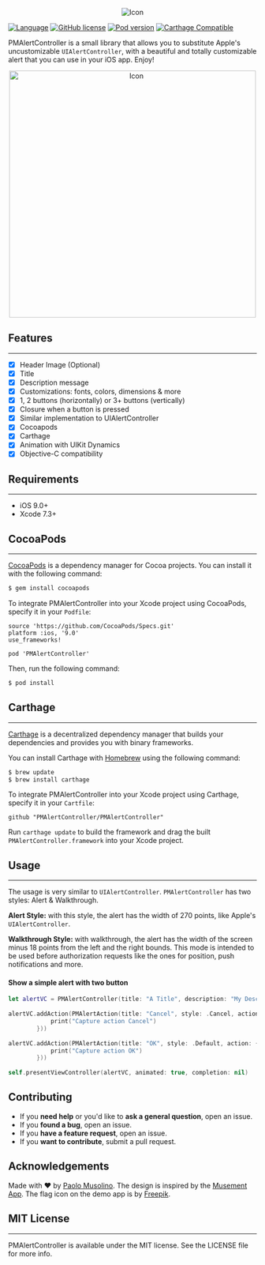 <p align="center">
  <img src="https://raw.githubusercontent.com/Codeido/PMAlertController/master/logo_pmalertcontroller.png" alt="Icon"/>
</p>
  
 
  [![Language](https://img.shields.io/badge/Swift-2.2-orange.svg?style=flat)]()
  [![GitHub license](https://img.shields.io/cocoapods/l/PMAlertController.svg)](https://github.com/Codeido/PMAlertController/blob/master/LICENSE)
  [![Pod version](https://badge.fury.io/co/PMAlertController.svg)](https://cocoapods.org/pods/PMAlertController)
  [![Carthage Compatible](https://img.shields.io/badge/Carthage-compatible-4BC51D.svg?style=flat)](https://github.com/Carthage/Carthage)

PMAlertController is a small library that allows you to substitute Apple's uncustomizable `UIAlertController`, with a beautiful and totally customizable alert that you can use in your iOS app. Enjoy!

<p align="center">
  <img src="https://raw.githubusercontent.com/Codeido/PMAlertController/master/preview_pmalertacontroller.jpg" width=500 alt="Icon"/>
</p>

## Features
----------------

- [x] Header Image (Optional)
- [x] Title
- [x] Description message
- [x] Customizations: fonts, colors, dimensions & more
- [x] 1, 2 buttons (horizontally) or 3+ buttons (vertically)
- [x] Closure when a button is pressed
- [x] Similar implementation to UIAlertController
- [x] Cocoapods
- [x] Carthage
- [x] Animation with UIKit Dynamics
- [x] Objective-C compatibility

## Requirements
----------------

- iOS 9.0+
- Xcode 7.3+

## CocoaPods
----------------

[CocoaPods](http://cocoapods.org) is a dependency manager for Cocoa projects. You can install it with the following command:

```bash
$ gem install cocoapods
```

To integrate PMAlertController into your Xcode project using CocoaPods, specify it in your `Podfile`:


```
source 'https://github.com/CocoaPods/Specs.git'
platform :ios, '9.0'
use_frameworks!

pod 'PMAlertController'
```

Then, run the following command:

```bash
$ pod install
```

## Carthage
----------------

[Carthage](https://github.com/Carthage/Carthage) is a decentralized dependency manager that builds your dependencies and provides you with binary frameworks.

You can install Carthage with [Homebrew](http://brew.sh/) using the following command:

```bash
$ brew update
$ brew install carthage
```

To integrate PMAlertController into your Xcode project using Carthage, specify it in your `Cartfile`:

```ogdl
github "PMAlertController/PMAlertController"
```

Run `carthage update` to build the framework and drag the built `PMAlertController.framework` into your Xcode project.


## Usage
----------------
The usage is very similar to `UIAlertController`.
`PMAlertController` has two styles: Alert & Walkthrough.

**Alert Style:** with this style, the alert has the width of 270 points, like Apple's `UIAlertController`.

**Walkthrough Style:** with walkthrough, the alert has the width of the screen minus 18 points from the left and the right bounds. This mode is intended to be used before authorization requests like the ones for position, push notifications and more.

#### Show a simple alert with two button

```swift
let alertVC = PMAlertController(title: "A Title", description: "My Description", image: UIImage(named: "img.png"), style: .Alert)
        
alertVC.addAction(PMAlertAction(title: "Cancel", style: .Cancel, action: { () -> Void in
            print("Capture action Cancel")
        }))
        
alertVC.addAction(PMAlertAction(title: "OK", style: .Default, action: { () in
            print("Capture action OK")
        }))
        
self.presentViewController(alertVC, animated: true, completion: nil)
```


## Contributing

- If you **need help** or you'd like to **ask a general question**, open an issue.
- If you **found a bug**, open an issue.
- If you **have a feature request**, open an issue.
- If you **want to contribute**, submit a pull request.


## Acknowledgements

Made with ❤️ by [Paolo Musolino](https://github.com/Codeido).
The design is inspired by the [Musement App](https://itunes.apple.com/app/musement-tours-attractions/id828471190). The flag icon on the demo app is by [Freepik](http://freepik.com).


## MIT License
----------------
PMAlertController is available under the MIT license. See the LICENSE file for more info.